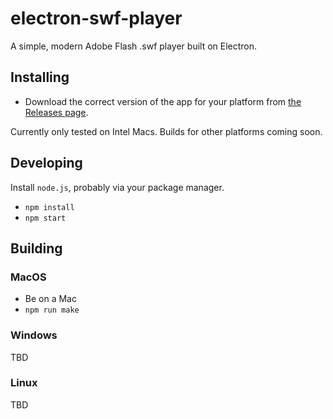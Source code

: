 # electron-swf-player

A simple, modern Adobe Flash .swf player built on Electron.

## Installing

- Download the correct version of the app for your platform from [the Releases page](https://github.com/JoeDuncko/electron-swf-player/releases).

Currently only tested on Intel Macs. Builds for other platforms coming soon.

## Developing

Install `node.js`, probably via your package manager.

- `npm install`
- `npm start`

## Building

### MacOS

- Be on a Mac
- `npm run make`

### Windows

TBD

### Linux

TBD
